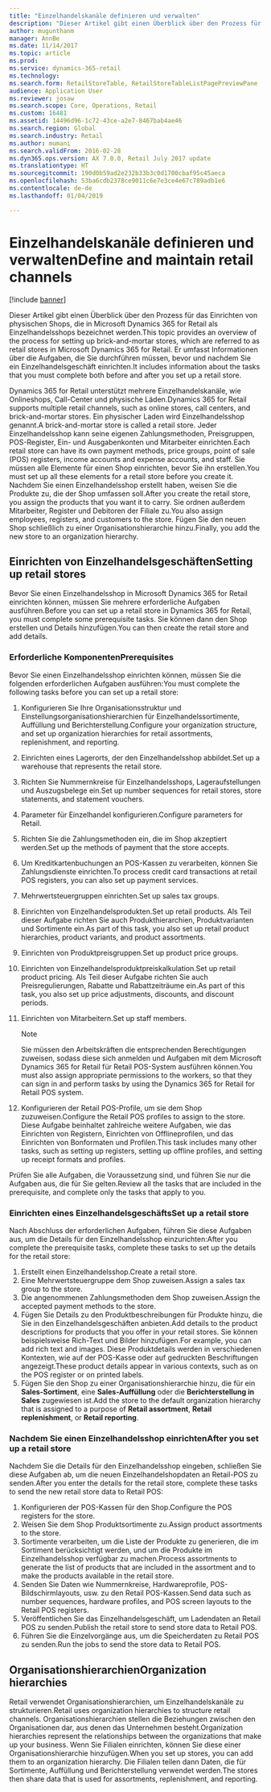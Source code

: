 ```yaml
---
title: "Einzelhandelskanäle definieren und verwalten"
description: "Dieser Artikel gibt einen Überblick über den Prozess für das Einrichten von physischen Shops, die in Microsoft Dynamics 365 for Retail als Einzelhandelsshops bezeichnet werden. Er umfasst Informationen über die Aufgaben, die Sie durchführen müssen, bevor und nachdem Sie ein Einzelhandelsgeschäft einrichten."
author: mugunthanm
manager: AnnBe
ms.date: 11/14/2017
ms.topic: article
ms.prod: 
ms.service: dynamics-365-retail
ms.technology: 
ms.search.form: RetailStoreTable, RetailStoreTableListPagePreviewPane
audience: Application User
ms.reviewer: josaw
ms.search.scope: Core, Operations, Retail
ms.custom: 16481
ms.assetid: 14496d96-1c72-43ce-a2e7-8467bab4ae46
ms.search.region: Global
ms.search.industry: Retail
ms.author: mumani
ms.search.validFrom: 2016-02-28
ms.dyn365.ops.version: AX 7.0.0, Retail July 2017 update
ms.translationtype: HT
ms.sourcegitcommit: 190d0b59ad2e232b33b3c0d1700cbaf95c45aeca
ms.openlocfilehash: 53ba6cdb2378ce9011c6e7e3ce4e67c789adb1e6
ms.contentlocale: de-de
ms.lasthandoff: 01/04/2019

---
```


# <a name="define-and-maintain-retail-channels"></a><span data-ttu-id="54965-104">Einzelhandelskanäle definieren und verwalten</span><span class="sxs-lookup"><span data-stu-id="54965-104">Define and maintain retail channels</span></span>

[!include [banner](includes/banner.md)]

<span data-ttu-id="54965-105">Dieser Artikel gibt einen Überblick über den Prozess für das Einrichten von physischen Shops, die in Microsoft Dynamics 365 for Retail als Einzelhandelsshops bezeichnet werden.</span><span class="sxs-lookup"><span data-stu-id="54965-105">This topic provides an overview of the process for setting up brick-and-mortar stores, which are referred to as retail stores in Microsoft Dynamics 365 for Retail.</span></span> <span data-ttu-id="54965-106">Er umfasst Informationen über die Aufgaben, die Sie durchführen müssen, bevor und nachdem Sie ein Einzelhandelsgeschäft einrichten.</span><span class="sxs-lookup"><span data-stu-id="54965-106">It includes information about the tasks that you must complete both before and after you set up a retail store.</span></span>

<span data-ttu-id="54965-107">Dynamics 365 for Retail unterstützt mehrere Einzelhandelskanäle, wie Onlineshops, Call-Center und physische Läden.</span><span class="sxs-lookup"><span data-stu-id="54965-107">Dynamics 365 for Retail supports multiple retail channels, such as online stores, call centers, and brick-and-mortar stores.</span></span> <span data-ttu-id="54965-108">Ein physischer Laden wird Einzelhandelsshop genannt.</span><span class="sxs-lookup"><span data-stu-id="54965-108">A brick-and-mortar store is called a retail store.</span></span> <span data-ttu-id="54965-109">Jeder Einzelhandelsshop kann seine eigenen Zahlungsmethoden, Preisgruppen, POS-Register, Ein- und Ausgabenkonten und Mitarbeiter einrichten.</span><span class="sxs-lookup"><span data-stu-id="54965-109">Each retail store can have its own payment methods, price groups, point of sale (POS) registers, income accounts and expense accounts, and staff.</span></span> <span data-ttu-id="54965-110">Sie müssen alle Elemente für einen Shop einrichten, bevor Sie ihn erstellen.</span><span class="sxs-lookup"><span data-stu-id="54965-110">You must set up all these elements for a retail store before you create it.</span></span> <span data-ttu-id="54965-111">Nachdem Sie einen Einzelhandelsshop erstellt haben, weisen Sie die Produkte zu, die der Shop umfassen soll.</span><span class="sxs-lookup"><span data-stu-id="54965-111">After you create the retail store, you assign the products that you want it to carry.</span></span> <span data-ttu-id="54965-112">Sie ordnen außerdem Mitarbeiter, Register und Debitoren der Filiale zu.</span><span class="sxs-lookup"><span data-stu-id="54965-112">You also assign employees, registers, and customers to the store.</span></span> <span data-ttu-id="54965-113">Fügen Sie den neuen Shop schließlich zu einer Organisationshierarchie hinzu.</span><span class="sxs-lookup"><span data-stu-id="54965-113">Finally, you add the new store to an organization hierarchy.</span></span>

## <a name="setting-up-retail-stores"></a><span data-ttu-id="54965-114">Einrichten von Einzelhandelsgeschäften</span><span class="sxs-lookup"><span data-stu-id="54965-114">Setting up retail stores</span></span>

<span data-ttu-id="54965-115">Bevor Sie einen Einzelhandelsshop in Microsoft Dynamics 365 for Retail einrichten können, müssen Sie mehrere erforderliche Aufgaben ausführen.</span><span class="sxs-lookup"><span data-stu-id="54965-115">Before you can set up a retail store in Dynamics 365 for Retail, you must complete some prerequisite tasks.</span></span> <span data-ttu-id="54965-116">Sie können dann den Shop erstellen und Details hinzufügen.</span><span class="sxs-lookup"><span data-stu-id="54965-116">You can then create the retail store and add details.</span></span>

### <a name="prerequisites"></a><span data-ttu-id="54965-117">Erforderliche Komponenten</span><span class="sxs-lookup"><span data-stu-id="54965-117">Prerequisites</span></span>

<span data-ttu-id="54965-118">Bevor Sie einen Einzelhandelsshop einrichten können, müssen Sie die folgenden erforderlichen Aufgaben ausführen:</span><span class="sxs-lookup"><span data-stu-id="54965-118">You must complete the following tasks before you can set up a retail store:</span></span>

1. <span data-ttu-id="54965-119">Konfigurieren Sie Ihre Organisationsstruktur und Einstellungsorganisationshierarchien für Einzelhandelssortimente, Auffüllung und Berichterstellung.</span><span class="sxs-lookup"><span data-stu-id="54965-119">Configure your organization structure, and set up organization hierarchies for retail assortments, replenishment, and reporting.</span></span>
2. <span data-ttu-id="54965-120">Einrichten eines Lagerorts, der den Einzelhandelsshop abbildet.</span><span class="sxs-lookup"><span data-stu-id="54965-120">Set up a warehouse that represents the retail store.</span></span>
3. <span data-ttu-id="54965-121">Richten Sie Nummernkreise für Einzelhandelsshops, Lageraufstellungen und Auszugsbelege ein.</span><span class="sxs-lookup"><span data-stu-id="54965-121">Set up number sequences for retail stores, store statements, and statement vouchers.</span></span>
4. <span data-ttu-id="54965-122">Parameter für Einzelhandel konfigurieren.</span><span class="sxs-lookup"><span data-stu-id="54965-122">Configure parameters for Retail.</span></span>
5. <span data-ttu-id="54965-123">Richten Sie die Zahlungsmethoden ein, die im Shop akzeptiert werden.</span><span class="sxs-lookup"><span data-stu-id="54965-123">Set up the methods of payment that the store accepts.</span></span>
6. <span data-ttu-id="54965-124">Um Kreditkartenbuchungen an POS-Kassen zu verarbeiten, können Sie Zahlungsdienste einrichten.</span><span class="sxs-lookup"><span data-stu-id="54965-124">To process credit card transactions at retail POS registers, you can also set up payment services.</span></span>
7. <span data-ttu-id="54965-125">Mehrwertsteuergruppen einrichten.</span><span class="sxs-lookup"><span data-stu-id="54965-125">Set up sales tax groups.</span></span>
8. <span data-ttu-id="54965-126">Einrichten von Einzelhandelsprodukten.</span><span class="sxs-lookup"><span data-stu-id="54965-126">Set up retail products.</span></span> <span data-ttu-id="54965-127">Als Teil dieser Aufgabe richten Sie auch Produkthierarchien, Produktvarianten und Sortimente ein.</span><span class="sxs-lookup"><span data-stu-id="54965-127">As part of this task, you also set up retail product hierarchies, product variants, and product assortments.</span></span>
9. <span data-ttu-id="54965-128">Einrichten von Produktpreisgruppen.</span><span class="sxs-lookup"><span data-stu-id="54965-128">Set up product price groups.</span></span>
10. <span data-ttu-id="54965-129">Einrichten von Einzelhandelsproduktpreiskalkulation.</span><span class="sxs-lookup"><span data-stu-id="54965-129">Set up retail product pricing.</span></span> <span data-ttu-id="54965-130">Als Teil dieser Aufgabe richten Sie auch Preisregulierungen, Rabatte und Rabattzeiträume ein.</span><span class="sxs-lookup"><span data-stu-id="54965-130">As part of this task, you also set up price adjustments, discounts, and discount periods.</span></span>
11. <span data-ttu-id="54965-131">Einrichten von Mitarbeitern.</span><span class="sxs-lookup"><span data-stu-id="54965-131">Set up staff members.</span></span>

    > [!NOTE]
    > <span data-ttu-id="54965-132">Sie müssen den Arbeitskräften die entsprechenden Berechtigungen zuweisen, sodass diese sich anmelden und Aufgaben mit dem Microsoft Dynamics 365 for Retail für Retail POS-System ausführen können.</span><span class="sxs-lookup"><span data-stu-id="54965-132">You must also assign appropriate permissions to the workers, so that they can sign in and perform tasks by using the Dynamics 365 for Retail for Retail POS system.</span></span>

12. <span data-ttu-id="54965-133">Konfigurieren der Retail POS-Profile, um sie dem Shop zuzuweisen.</span><span class="sxs-lookup"><span data-stu-id="54965-133">Configure the Retail POS profiles to assign to the store.</span></span> <span data-ttu-id="54965-134">Diese Aufgabe beinhaltet zahlreiche weitere Aufgaben, wie das Einrichten von Registern, Einrichten von Offlineprofilen, und das Einrichten von Bonformaten und Profilen.</span><span class="sxs-lookup"><span data-stu-id="54965-134">This task includes many other tasks, such as setting up registers, setting up offline profiles, and setting up receipt formats and profiles.</span></span>

<span data-ttu-id="54965-135">Prüfen Sie alle Aufgaben, die Voraussetzung sind, und führen Sie nur die Aufgaben aus, die für Sie gelten.</span><span class="sxs-lookup"><span data-stu-id="54965-135">Review all the tasks that are included in the prerequisite, and complete only the tasks that apply to you.</span></span>

### <a name="set-up-a-retail-store"></a><span data-ttu-id="54965-136">Einrichten eines Einzelhandelsgeschäfts</span><span class="sxs-lookup"><span data-stu-id="54965-136">Set up a retail store</span></span>

<span data-ttu-id="54965-137">Nach Abschluss der erforderlichen Aufgaben, führen Sie diese Aufgaben aus, um die Details für den Einzelhandelsshop einzurichten:</span><span class="sxs-lookup"><span data-stu-id="54965-137">After you complete the prerequisite tasks, complete these tasks to set up the details for the retail store:</span></span>

1. <span data-ttu-id="54965-138">Erstellt einen Einzelhandelsshop.</span><span class="sxs-lookup"><span data-stu-id="54965-138">Create a retail store.</span></span>
2. <span data-ttu-id="54965-139">Eine Mehrwertsteuergruppe dem Shop zuweisen.</span><span class="sxs-lookup"><span data-stu-id="54965-139">Assign a sales tax group to the store.</span></span>
3. <span data-ttu-id="54965-140">Die angenommenen Zahlungsmethoden dem Shop zuweisen.</span><span class="sxs-lookup"><span data-stu-id="54965-140">Assign the accepted payment methods to the store.</span></span>
4. <span data-ttu-id="54965-141">Fügen Sie Details zu den Produktbeschreibungen für Produkte hinzu, die Sie in den Einzelhandelsgeschäften anbieten.</span><span class="sxs-lookup"><span data-stu-id="54965-141">Add details to the product descriptions for products that you offer in your retail stores.</span></span> <span data-ttu-id="54965-142">Sie können beispielsweise Rich-Text und Bilder hinzufügen.</span><span class="sxs-lookup"><span data-stu-id="54965-142">For example, you can add rich text and images.</span></span> <span data-ttu-id="54965-143">Diese Produktdetails werden in verschiedenen Kontexten, wie auf der POS-Kasse oder auf gedruckten Beschriftungen angezeigt.</span><span class="sxs-lookup"><span data-stu-id="54965-143">These product details appear in various contexts, such as on the POS register or on printed labels.</span></span>
5. <span data-ttu-id="54965-144">Fügen Sie den Shop zu einer Organisationshierarchie hinzu, die für ein **Sales-Sortiment**, eine **Sales-Auffüllung** oder die **Berichterstellung in Sales** zugewiesen ist.</span><span class="sxs-lookup"><span data-stu-id="54965-144">Add the store to the default organization hierarchy that is assigned to a purpose of **Retail assortment**, **Retail replenishment**, or **Retail reporting**.</span></span>

### <a name="after-you-set-up-a-retail-store"></a><span data-ttu-id="54965-145">Nachdem Sie einen Einzelhandelsshop einrichten</span><span class="sxs-lookup"><span data-stu-id="54965-145">After you set up a retail store</span></span>

<span data-ttu-id="54965-146">Nachdem Sie die Details für den Einzelhandelsshop eingeben, schließen Sie diese Aufgaben ab, um die neuen Einzelhandelshopdaten an Retail-POS zu senden.</span><span class="sxs-lookup"><span data-stu-id="54965-146">After you enter the details for the retail store, complete these tasks to send the new retail store data to Retail POS:</span></span>

1. <span data-ttu-id="54965-147">Konfigurieren der POS-Kassen für den Shop.</span><span class="sxs-lookup"><span data-stu-id="54965-147">Configure the POS registers for the store.</span></span>
2. <span data-ttu-id="54965-148">Weisen Sie dem Shop Produktsortimente zu.</span><span class="sxs-lookup"><span data-stu-id="54965-148">Assign product assortments to the store.</span></span>
3. <span data-ttu-id="54965-149">Sortimente verarbeiten, um die Liste der Produkte zu generieren, die im Sortiment berücksichtigt werden, und um die Produkte im Einzelhandelsshop verfügbar zu machen.</span><span class="sxs-lookup"><span data-stu-id="54965-149">Process assortments to generate the list of products that are included in the assortment and to make the products available in the retail store.</span></span>
4. <span data-ttu-id="54965-150">Senden Sie Daten wie Nummernkreise, Hardwareprofile, POS-Bildschirmlayouts, usw. zu den Retail POS-Kassen.</span><span class="sxs-lookup"><span data-stu-id="54965-150">Send data such as number sequences, hardware profiles, and POS screen layouts to the Retail POS registers.</span></span>
5. <span data-ttu-id="54965-151">Veröffentlichen Sie das Einzelhandelsgeschäft, um Ladendaten an Retail POS zu senden.</span><span class="sxs-lookup"><span data-stu-id="54965-151">Publish the retail store to send store data to Retail POS.</span></span>
6. <span data-ttu-id="54965-152">Führen Sie die Einzelvorgänge aus, um die Speicherdaten zu Retail POS zu senden.</span><span class="sxs-lookup"><span data-stu-id="54965-152">Run the jobs to send the store data to Retail POS.</span></span>

## <a name="organization-hierarchies"></a><span data-ttu-id="54965-153">Organisationshierarchien</span><span class="sxs-lookup"><span data-stu-id="54965-153">Organization hierarchies</span></span>

<span data-ttu-id="54965-154">Retail verwendet Organisationshierarchien, um Einzelhandelskanäle zu strukturieren.</span><span class="sxs-lookup"><span data-stu-id="54965-154">Retail uses organization hierarchies to structure retail channels.</span></span> <span data-ttu-id="54965-155">Organisationshierarchien stellen die Beziehungen zwischen den Organisationen dar, aus denen das Unternehmen besteht.</span><span class="sxs-lookup"><span data-stu-id="54965-155">Organization hierarchies represent the relationships between the organizations that make up your business.</span></span> <span data-ttu-id="54965-156">Wenn Sie Filialen einrichten, können Sie diese einer Organisationshierarchie hinzufügen.</span><span class="sxs-lookup"><span data-stu-id="54965-156">When you set up stores, you can add them to an organization hierarchy.</span></span> <span data-ttu-id="54965-157">Die Filialen teilen dann Daten, die für Sortimente, Auffüllung und Berichterstellung verwendet werden.</span><span class="sxs-lookup"><span data-stu-id="54965-157">The stores then share data that is used for assortments, replenishment, and reporting.</span></span>

